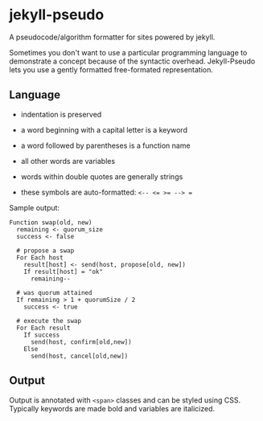 # jekyll-pseudo
A pseudocode/algorithm formatter for sites powered by jekyll.

Sometimes you don't want to use a particular programming language to demonstrate a concept because of the syntactic overhead. Jekyll-Pseudo lets you use a gently formatted free-formated representation.

## Language
* indentation is preserved
* a word beginning with a capital letter is a keyword
* a word followed by parentheses is a function name
* all other words are variables
* words within double quotes are generally strings

* these symbols are auto-formatted: `<-- <= >= --> =`


Sample output:

    Function swap(old, new)
      remaining <- quorum_size  
      success <- false

      # propose a swap
      For Each host
        result[host] <- send(host, propose[old, new])
        If result[host] = "ok"
          remaining--

      # was quorum attained
      If remaining > 1 + quorumSize / 2
        success <- true

      # execute the swap
      For Each result
        If success
          send(host, confirm[old,new])
        Else
          send(host, cancel[old,new])

## Output
Output is annotated with `<span>` classes and can be styled using CSS. Typically keywords are made bold and variables are italicized.
